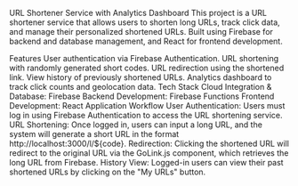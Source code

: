 URL Shortener Service with Analytics Dashboard
This project is a URL shortener service that allows users to shorten long URLs, track click data, and manage their personalized shortened URLs. Built using Firebase for backend and database management, and React for frontend development.

Features
User authentication via Firebase Authentication.
URL shortening with randomly generated short codes.
URL redirection using the shortened link.
View history of previously shortened URLs.
Analytics dashboard to track click counts and geolocation data.
Tech Stack
Cloud Integration & Database: Firebase
Backend Development: Firebase Functions
Frontend Development: React
Application Workflow
User Authentication: Users must log in using Firebase Authentication to access the URL shortening service.
URL Shortening: Once logged in, users can input a long URL, and the system will generate a short URL in the format http://localhost:3000/l/${code}.
Redirection: Clicking the shortened URL will redirect to the original URL via the GoLink.js component, which retrieves the long URL from Firebase.
History View: Logged-in users can view their past shortened URLs by clicking on the "My URLs" button.
